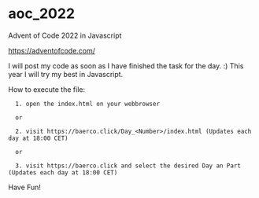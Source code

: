 # aoc_2022
Advent of Code 2022 in Javascript

https://adventofcode.com/

I will post my code as soon as I have finished the task for the day. :) 
This year I will try my best in Javascript.

How to execute the file:
     
      1. open the index.html on your webbrowser

      or
      
      2. visit https://baerco.click/Day_<Number>/index.html (Updates each day at 18:00 CET)

      or 

      3. visit https://baerco.click and select the desired Day an Part (Updates each day at 18:00 CET)
  
  Have Fun! 
